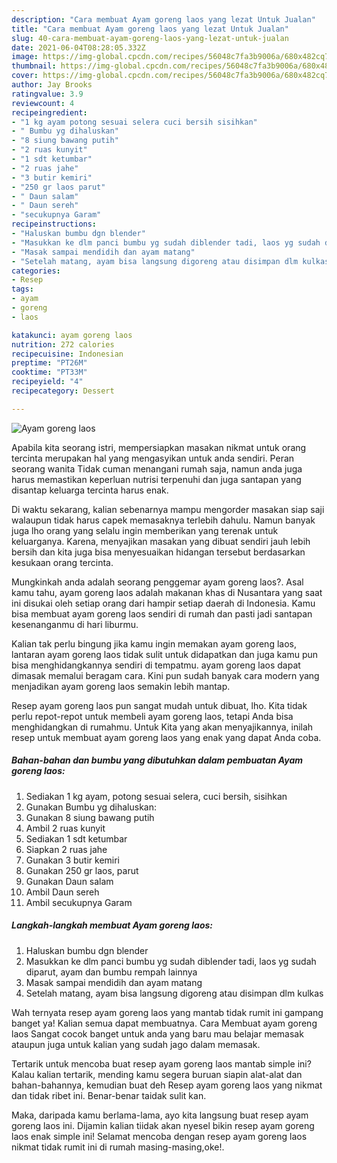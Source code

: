 ```yaml
---
description: "Cara membuat Ayam goreng laos yang lezat Untuk Jualan"
title: "Cara membuat Ayam goreng laos yang lezat Untuk Jualan"
slug: 40-cara-membuat-ayam-goreng-laos-yang-lezat-untuk-jualan
date: 2021-06-04T08:28:05.332Z
image: https://img-global.cpcdn.com/recipes/56048c7fa3b9006a/680x482cq70/ayam-goreng-laos-foto-resep-utama.jpg
thumbnail: https://img-global.cpcdn.com/recipes/56048c7fa3b9006a/680x482cq70/ayam-goreng-laos-foto-resep-utama.jpg
cover: https://img-global.cpcdn.com/recipes/56048c7fa3b9006a/680x482cq70/ayam-goreng-laos-foto-resep-utama.jpg
author: Jay Brooks
ratingvalue: 3.9
reviewcount: 4
recipeingredient:
- "1 kg ayam potong sesuai selera cuci bersih sisihkan"
- " Bumbu yg dihaluskan"
- "8 siung bawang putih"
- "2 ruas kunyit"
- "1 sdt ketumbar"
- "2 ruas jahe"
- "3 butir kemiri"
- "250 gr laos parut"
- " Daun salam"
- " Daun sereh"
- "secukupnya Garam"
recipeinstructions:
- "Haluskan bumbu dgn blender"
- "Masukkan ke dlm panci bumbu yg sudah diblender tadi, laos yg sudah diparut, ayam dan bumbu rempah lainnya"
- "Masak sampai mendidih dan ayam matang"
- "Setelah matang, ayam bisa langsung digoreng atau disimpan dlm kulkas"
categories:
- Resep
tags:
- ayam
- goreng
- laos

katakunci: ayam goreng laos 
nutrition: 272 calories
recipecuisine: Indonesian
preptime: "PT26M"
cooktime: "PT33M"
recipeyield: "4"
recipecategory: Dessert

---
```



![Ayam goreng laos](https://img-global.cpcdn.com/recipes/56048c7fa3b9006a/680x482cq70/ayam-goreng-laos-foto-resep-utama.jpg)

Apabila kita seorang istri, mempersiapkan masakan nikmat untuk orang tercinta merupakan hal yang mengasyikan untuk anda sendiri. Peran seorang  wanita Tidak cuman menangani rumah saja, namun anda juga harus memastikan keperluan nutrisi terpenuhi dan juga santapan yang disantap keluarga tercinta harus enak.

Di waktu  sekarang, kalian sebenarnya mampu mengorder masakan siap saji walaupun tidak harus capek memasaknya terlebih dahulu. Namun banyak juga lho orang yang selalu ingin memberikan yang terenak untuk keluarganya. Karena, menyajikan masakan yang dibuat sendiri jauh lebih bersih dan kita juga bisa menyesuaikan hidangan tersebut berdasarkan kesukaan orang tercinta. 



Mungkinkah anda adalah seorang penggemar ayam goreng laos?. Asal kamu tahu, ayam goreng laos adalah makanan khas di Nusantara yang saat ini disukai oleh setiap orang dari hampir setiap daerah di Indonesia. Kamu bisa membuat ayam goreng laos sendiri di rumah dan pasti jadi santapan kesenanganmu di hari liburmu.

Kalian tak perlu bingung jika kamu ingin memakan ayam goreng laos, lantaran ayam goreng laos tidak sulit untuk didapatkan dan juga kamu pun bisa menghidangkannya sendiri di tempatmu. ayam goreng laos dapat dimasak memalui beragam cara. Kini pun sudah banyak cara modern yang menjadikan ayam goreng laos semakin lebih mantap.

Resep ayam goreng laos pun sangat mudah untuk dibuat, lho. Kita tidak perlu repot-repot untuk membeli ayam goreng laos, tetapi Anda bisa menghidangkan di rumahmu. Untuk Kita yang akan menyajikannya, inilah resep untuk membuat ayam goreng laos yang enak yang dapat Anda coba.

<!--inarticleads1-->

##### Bahan-bahan dan bumbu yang dibutuhkan dalam pembuatan Ayam goreng laos:

1. Sediakan 1 kg ayam, potong sesuai selera, cuci bersih, sisihkan
1. Gunakan  Bumbu yg dihaluskan:
1. Gunakan 8 siung bawang putih
1. Ambil 2 ruas kunyit
1. Sediakan 1 sdt ketumbar
1. Siapkan 2 ruas jahe
1. Gunakan 3 butir kemiri
1. Gunakan 250 gr laos, parut
1. Gunakan  Daun salam
1. Ambil  Daun sereh
1. Ambil secukupnya Garam




<!--inarticleads2-->

##### Langkah-langkah membuat Ayam goreng laos:

1. Haluskan bumbu dgn blender
1. Masukkan ke dlm panci bumbu yg sudah diblender tadi, laos yg sudah diparut, ayam dan bumbu rempah lainnya
1. Masak sampai mendidih dan ayam matang
1. Setelah matang, ayam bisa langsung digoreng atau disimpan dlm kulkas




Wah ternyata resep ayam goreng laos yang mantab tidak rumit ini gampang banget ya! Kalian semua dapat membuatnya. Cara Membuat ayam goreng laos Sangat cocok banget untuk anda yang baru mau belajar memasak ataupun juga untuk kalian yang sudah jago dalam memasak.

Tertarik untuk mencoba buat resep ayam goreng laos mantab simple ini? Kalau kalian tertarik, mending kamu segera buruan siapin alat-alat dan bahan-bahannya, kemudian buat deh Resep ayam goreng laos yang nikmat dan tidak ribet ini. Benar-benar taidak sulit kan. 

Maka, daripada kamu berlama-lama, ayo kita langsung buat resep ayam goreng laos ini. Dijamin kalian tiidak akan nyesel bikin resep ayam goreng laos enak simple ini! Selamat mencoba dengan resep ayam goreng laos nikmat tidak rumit ini di rumah masing-masing,oke!.

